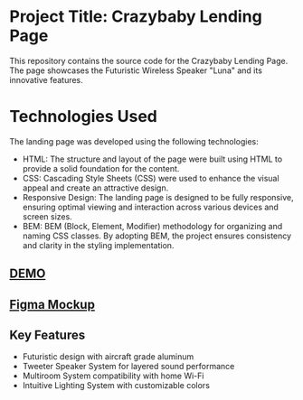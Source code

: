 # Project Title: Crazybaby Lending Page

This repository contains the source code for the Crazybaby Lending Page. The page showcases the Futuristic Wireless Speaker "Luna" and its innovative features.

# Technologies Used
The landing page was developed using the following technologies:

- HTML: The structure and layout of the page were built using HTML to provide a solid foundation for the content.
- CSS: Cascading Style Sheets (CSS) were used to enhance the visual appeal and create an attractive design.
- Responsive Design: The landing page is designed to be fully responsive, ensuring optimal viewing and interaction across various devices and screen sizes.
- BEM: BEM (Block, Element, Modifier) methodology for organizing and naming CSS classes. By adopting BEM, the project ensures consistency and clarity in the styling implementation.

## [DEMO](https://nazariialieksieiev.github.io/kickstarter_crazybaby_landing_page/)
## [Figma Mockup](https://www.figma.com/file/Ujp7bCFuvuJlkn8TSbQPSZ/Kickstarter_FE-students?node-id=19655%3A32&mode=dev)

## Key Features

- Futuristic design with aircraft grade aluminum
- Tweeter Speaker System for layered sound performance
- Multiroom System compatibility with home Wi-Fi
- Intuitive Lighting System with customizable colors

